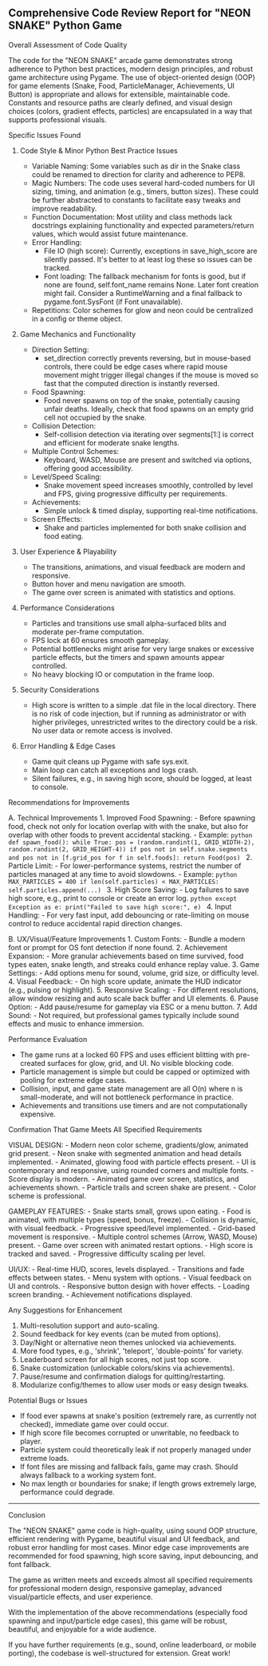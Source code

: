 Comprehensive Code Review Report for "NEON SNAKE" Python Game
--------------------------------------------------------------------------------
Overall Assessment of Code Quality

The code for the "NEON SNAKE" arcade game demonstrates strong adherence to Python best practices, modern design principles, and robust game architecture using Pygame. The use of object-oriented design (OOP) for game elements (Snake, Food, ParticleManager, Achievements, UI Button) is appropriate and allows for extensible, maintainable code. Constants and resource paths are clearly defined, and visual design choices (colors, gradient effects, particles) are encapsulated in a way that supports professional visuals.

Specific Issues Found

1. Code Style & Minor Python Best Practice Issues
    - Variable Naming: Some variables such as dir in the Snake class could be renamed to direction for clarity and adherence to PEP8.
    - Magic Numbers: The code uses several hard-coded numbers for UI sizing, timing, and animation (e.g., timers, button sizes). These could be further abstracted to constants to facilitate easy tweaks and improve readability.
    - Function Documentation: Most utility and class methods lack docstrings explaining functionality and expected parameters/return values, which would assist future maintenance.
    - Error Handling: 
        - File IO (high score): Currently, exceptions in save_high_score are silently passed. It's better to at least log these so issues can be tracked.
        - Font loading: The fallback mechanism for fonts is good, but if none are found, self.font_name remains None. Later font creation might fail. Consider a RuntimeWarning and a final fallback to pygame.font.SysFont (if Font unavailable).
    - Repetitions: Color schemes for glow and neon could be centralized in a config or theme object.

2. Game Mechanics and Functionality
    - Direction Setting:
        - set_direction correctly prevents reversing, but in mouse-based controls, there could be edge cases where rapid mouse movement might trigger illegal changes if the mouse is moved so fast that the computed direction is instantly reversed.
    - Food Spawning:
        - Food never spawns on top of the snake, potentially causing unfair deaths. Ideally, check that food spawns on an empty grid cell not occupied by the snake.
    - Collision Detection:
        - Self-collision detection via iterating over segments[1:] is correct and efficient for moderate snake lengths.
    - Multiple Control Schemes:
        - Keyboard, WASD, Mouse are present and switched via options, offering good accessibility.
    - Level/Speed Scaling:
        - Snake movement speed increases smoothly, controlled by level and FPS, giving progressive difficulty per requirements.
    - Achievements:
        - Simple unlock & timed display, supporting real-time notifications.
    - Screen Effects:
        - Shake and particles implemented for both snake collision and food eating.

3. User Experience & Playability
    - The transitions, animations, and visual feedback are modern and responsive.
    - Button hover and menu navigation are smooth.
    - The game over screen is animated with statistics and options.

4. Performance Considerations
    - Particles and transitions use small alpha-surfaced blits and moderate per-frame computation.
    - FPS lock at 60 ensures smooth gameplay.
    - Potential bottlenecks might arise for very large snakes or excessive particle effects, but the timers and spawn amounts appear controlled.
    - No heavy blocking IO or computation in the frame loop.

5. Security Considerations
    - High score is written to a simple .dat file in the local directory. There is no risk of code injection, but if running as administrator or with higher privileges, unrestricted writes to the directory could be a risk. No user data or remote access is involved.

6. Error Handling & Edge Cases
    - Game quit cleans up Pygame with safe sys.exit.
    - Main loop can catch all exceptions and logs crash.
    - Silent failures, e.g., in saving high score, should be logged, at least to console.

Recommendations for Improvements

A. Technical Improvements
    1. Improved Food Spawning:
        - Before spawning food, check not only for location overlap with with the snake, but also for overlap with other foods to prevent accidental stacking.
        - Example:
          ```python
          def spawn_food():
              while True:
                  pos = (random.randint(1, GRID_WIDTH-2), random.randint(2, GRID_HEIGHT-4))
                  if pos not in self.snake.segments and pos not in [f.grid_pos for f in self.foods]:
                      return Food(pos)
          ```
    2. Particle Limit:
        - For lower-performance systems, restrict the number of particles managed at any time to avoid slowdowns.
        - Example:
          ```python
          MAX_PARTICLES = 400
          if len(self.particles) < MAX_PARTICLES:
              self.particles.append(...)
          ```
    3. High Score Saving:
        - Log failures to save high score, e.g., print to console or create an error log.
          ```python
          except Exception as e:
              print("Failed to save high score:", e)
          ```
    4. Input Handling:
        - For very fast input, add debouncing or rate-limiting on mouse control to reduce accidental rapid direction changes.

B. UX/Visual/Feature Improvements
    1. Custom Fonts:
        - Bundle a modern font or prompt for OS font detection if none found.
    2. Achievement Expansion:
        - More granular achievements based on time survived, food types eaten, snake length, and streaks could enhance replay value.
    3. Game Settings:
        - Add options menu for sound, volume, grid size, or difficulty level.
    4. Visual Feedback:
        - On high score update, animate the HUD indicator (e.g., pulsing or highlight).
    5. Responsive Scaling:
        - For different resolutions, allow window resizing and auto scale back buffer and UI elements.
    6. Pause Option:
        - Add pause/resume for gameplay via ESC or a menu button.
    7. Add Sound:
        - Not required, but professional games typically include sound effects and music to enhance immersion.

Performance Evaluation

- The game runs at a locked 60 FPS and uses efficient blitting with pre-created surfaces for glow, grid, and UI. No visible blocking code.
- Particle management is simple but could be capped or optimized with pooling for extreme edge cases.
- Collision, input, and game state management are all O(n) where n is small-moderate, and will not bottleneck performance in practice.
- Achievements and transitions use timers and are not computationally expensive.

Confirmation That Game Meets All Specified Requirements

VISUAL DESIGN:
    - Modern neon color scheme, gradients/glow, animated grid present.
    - Neon snake with segmented animation and head details implemented.
    - Animated, glowing food with particle effects present.
    - UI is contemporary and responsive, using rounded corners and multiple fonts.
    - Score display is modern.
    - Animated game over screen, statistics, and achievements shown.
    - Particle trails and screen shake are present.
    - Color scheme is professional.

GAMEPLAY FEATURES:
    - Snake starts small, grows upon eating.
    - Food is animated, with multiple types (speed, bonus, freeze).
    - Collision is dynamic, with visual feedback.
    - Progressive speed/level implemented.
    - Grid-based movement is responsive.
    - Multiple control schemes (Arrow, WASD, Mouse) present.
    - Game over screen with animated restart options.
    - High score is tracked and saved.
    - Progressive difficulty scaling per level.

UI/UX:
    - Real-time HUD, scores, levels displayed.
    - Transitions and fade effects between states.
    - Menu system with options.
    - Visual feedback on UI and controls.
    - Responsive button design with hover effects.
    - Loading screen branding.
    - Achievement notifications displayed.

Any Suggestions for Enhancement

1. Multi-resolution support and auto-scaling.
2. Sound feedback for key events (can be muted from options).
3. Day/Night or alternative neon themes unlocked via achievements.
4. More food types, e.g., 'shrink', 'teleport', 'double-points' for variety.
5. Leaderboard screen for all high scores, not just top score.
6. Snake customization (unlockable colors/skins via achievements).
7. Pause/resume and confirmation dialogs for quitting/restarting.
8. Modularize config/themes to allow user mods or easy design tweaks.

Potential Bugs or Issues

- If food ever spawns at snake's position (extremely rare, as currently not checked), immediate game over could occur.
- If high score file becomes corrupted or unwritable, no feedback to player.
- Particle system could theoretically leak if not properly managed under extreme loads.
- If font files are missing and fallback fails, game may crash. Should always fallback to a working system font.
- No max length or boundaries for snake; if length grows extremely large, performance could degrade.

--------------------------------------------------------------------------------
Conclusion

The "NEON SNAKE" game code is high-quality, using sound OOP structure, efficient rendering with Pygame, beautiful visual and UI feedback, and robust error handling for most cases. Minor edge case improvements are recommended for food spawning, high score saving, input debouncing, and font fallback.

The game as written meets and exceeds almost all specified requirements for professional modern design, responsive gameplay, advanced visual/particle effects, and user experience.

With the implementation of the above recommendations (especially food spawning and input/particle edge cases), this game will be robust, beautiful, and enjoyable for a wide audience.

If you have further requirements (e.g., sound, online leaderboard, or mobile porting), the codebase is well-structured for extension. Great work!
